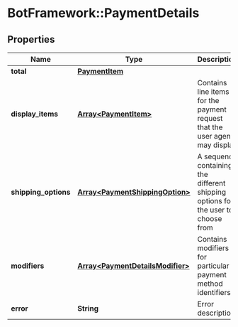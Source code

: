 # BotFramework::PaymentDetails

## Properties
Name | Type | Description | Notes
------------ | ------------- | ------------- | -------------
**total** | [**PaymentItem**](PaymentItem.md) |  | [optional] 
**display_items** | [**Array&lt;PaymentItem&gt;**](PaymentItem.md) | Contains line items for the payment request that the user agent may display | [optional] 
**shipping_options** | [**Array&lt;PaymentShippingOption&gt;**](PaymentShippingOption.md) | A sequence containing the different shipping options for the user to choose from | [optional] 
**modifiers** | [**Array&lt;PaymentDetailsModifier&gt;**](PaymentDetailsModifier.md) | Contains modifiers for particular payment method identifiers | [optional] 
**error** | **String** | Error description | [optional] 

